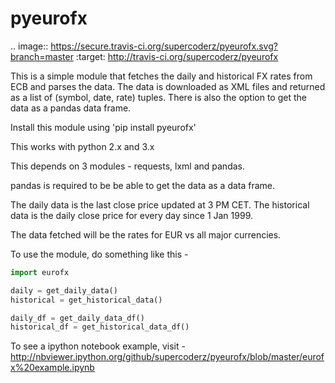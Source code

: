 pyeurofx
=============

.. image:: https://secure.travis-ci.org/supercoderz/pyeurofx.svg?branch=master
        :target: http://travis-ci.org/supercoderz/pyeurofx

This is a simple module that fetches the daily and historical FX rates from ECB and parses the data.
The data is downloaded as XML files and returned as a list of (symbol, date, rate) tuples.
There is also the option to get the data as a pandas data frame.

Install this module using 'pip install pyeurofx'

This works with python 2.x and 3.x

This depends on 3 modules - requests, lxml and pandas.

pandas is required to be be able to get the data as a data frame.

The daily data is the last close price updated at 3 PM CET. The historical data is the daily close
price for every day since 1 Jan 1999.

The data fetched will be the rates for EUR vs all major currencies.

To use the module, do something like this - 

```python
import eurofx

daily = get_daily_data()
historical = get_historical_data()

daily_df = get_daily_data_df()
historical_df = get_historical_data_df()

```

To see a ipython notebook example, visit - http://nbviewer.ipython.org/github/supercoderz/pyeurofx/blob/master/eurofx%20example.ipynb